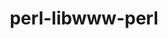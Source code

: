 ---
title: "perl-libwww-perl"
layout: cache
categories: [package, develop]
meta: {"versions": ["6.68"], "compilers": ["gcc@=11.1.0", "gcc@=11.4.0"], "oss": ["ubuntu20.04", "ubuntu22.04"], "platforms": ["linux"], "targets": ["x86_64_v3"], "stacks": ["data-vis-sdk", "e4s", "hep", "root"], "num_specs": 7, "num_specs_by_stack": {"root": 7, "data-vis-sdk": 3, "e4s": 4, "hep": 3}}
spec_details: [{"hash": "zgymnku7zs2ajkb5ly52plbnvgagw2rn", "compiler": "gcc@=11.1.0", "versions": ["6.68"], "os": "ubuntu20.04", "platform": "linux", "target": "x86_64_v3", "variants": ["build_system=perl"], "stacks": ["root", "data-vis-sdk"], "size": "-", "tarball": "https://binaries.spack.io/develop/build_cache/linux-ubuntu20.04-x86_64_v3/gcc-11.1.0/perl-libwww-perl-6.68/linux-ubuntu20.04-x86_64_v3-gcc-11.1.0-perl-libwww-perl-6.68-zgymnku7zs2ajkb5ly52plbnvgagw2rn.spack"}, {"hash": "y33lekpmzi6gpxkhgpxq3qcrvwu6zm2i", "compiler": "gcc@=11.1.0", "versions": ["6.68"], "os": "ubuntu20.04", "platform": "linux", "target": "x86_64_v3", "variants": ["build_system=perl"], "stacks": ["root", "data-vis-sdk"], "size": "-", "tarball": "https://binaries.spack.io/develop/build_cache/linux-ubuntu20.04-x86_64_v3/gcc-11.1.0/perl-libwww-perl-6.68/linux-ubuntu20.04-x86_64_v3-gcc-11.1.0-perl-libwww-perl-6.68-y33lekpmzi6gpxkhgpxq3qcrvwu6zm2i.spack"}, {"hash": "x6s2d3xzo3mk6pmej55gjl6wtv3l2f7n", "compiler": "gcc@=11.1.0", "versions": ["6.68"], "os": "ubuntu20.04", "platform": "linux", "target": "x86_64_v3", "variants": ["build_system=perl"], "stacks": ["root", "data-vis-sdk"], "size": "-", "tarball": "https://binaries.spack.io/develop/build_cache/linux-ubuntu20.04-x86_64_v3/gcc-11.1.0/perl-libwww-perl-6.68/linux-ubuntu20.04-x86_64_v3-gcc-11.1.0-perl-libwww-perl-6.68-x6s2d3xzo3mk6pmej55gjl6wtv3l2f7n.spack"}, {"hash": "ordipt54z6f5kozlsd6kmacisowitvxz", "compiler": "gcc@=11.4.0", "versions": ["6.68"], "os": "ubuntu22.04", "platform": "linux", "target": "x86_64_v3", "variants": ["build_system=perl"], "stacks": ["e4s", "root", "hep"], "size": "-", "tarball": "https://binaries.spack.io/develop/build_cache/linux-ubuntu22.04-x86_64_v3/gcc-11.4.0/perl-libwww-perl-6.68/linux-ubuntu22.04-x86_64_v3-gcc-11.4.0-perl-libwww-perl-6.68-ordipt54z6f5kozlsd6kmacisowitvxz.spack"}, {"hash": "hkj3cd6ppf2w3kxjyh5e6kuu6x3er4oi", "compiler": "gcc@=11.4.0", "versions": ["6.68"], "os": "ubuntu22.04", "platform": "linux", "target": "x86_64_v3", "variants": ["build_system=perl"], "stacks": ["e4s", "root", "hep"], "size": "-", "tarball": "https://binaries.spack.io/develop/build_cache/linux-ubuntu22.04-x86_64_v3/gcc-11.4.0/perl-libwww-perl-6.68/linux-ubuntu22.04-x86_64_v3-gcc-11.4.0-perl-libwww-perl-6.68-hkj3cd6ppf2w3kxjyh5e6kuu6x3er4oi.spack"}, {"hash": "ahvnf7ex5hjzelh6terwtc4hprioehhq", "compiler": "gcc@=11.4.0", "versions": ["6.68"], "os": "ubuntu22.04", "platform": "linux", "target": "x86_64_v3", "variants": ["build_system=perl"], "stacks": ["e4s", "root", "hep"], "size": "-", "tarball": "https://binaries.spack.io/develop/build_cache/linux-ubuntu22.04-x86_64_v3/gcc-11.4.0/perl-libwww-perl-6.68/linux-ubuntu22.04-x86_64_v3-gcc-11.4.0-perl-libwww-perl-6.68-ahvnf7ex5hjzelh6terwtc4hprioehhq.spack"}, {"hash": "es35uo6ise3n54bk2u64t47apcbwn5ju", "compiler": "gcc@=11.4.0", "versions": ["6.68"], "os": "ubuntu22.04", "platform": "linux", "target": "x86_64_v3", "variants": ["build_system=perl"], "stacks": ["e4s", "root"], "size": "-", "tarball": "https://binaries.spack.io/develop/build_cache/linux-ubuntu22.04-x86_64_v3/gcc-11.4.0/perl-libwww-perl-6.68/linux-ubuntu22.04-x86_64_v3-gcc-11.4.0-perl-libwww-perl-6.68-es35uo6ise3n54bk2u64t47apcbwn5ju.spack"}]
---